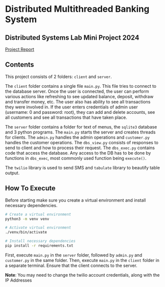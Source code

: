 # Distributed Multithreaded Banking System
## Distributed Systems Lab Mini Project 2024



[Project Report]()




## Contents

This project consists of 2 folders: `client` and `server`.

The `client` folder contains a single file `main.py`. This file tries to
connect to the database server. Once the user is connected, the user can perform
various actions like refreshing to see updated balance, deposit, withdraw and 
transfer money, etc. The user also has ability to see all transactions they were
involved in.
If the user enters credentials of admin user (username: 0 and password: root), they can add and delete accounts, see all customers and see all transactions that have taken place.

The `server` folder contains a folder for text of menus, the `sqlite3` database and
3 python programs. The `main.py` starts the server and creates threads for clients.
The `admin.py` handles the admin operations and `customer.py` handles the customer operations.
The `dbs_view.py` consists of responses to send to client and how to process their 
request. The `dbs_exec.py` contains code that access the database. Any access to the
DB has to be done by functions in `dbs_exec`, most commonly used function being
`execute()`.

The `twilio` library is used to send SMS and `tabulate` library to beautify table
output.

## How To Execute

Before starting make sure you create a virtual environment and install necessary
dependencies.

```bash
# Create a virtual environment
python3 -m venv venv

# Activate virtual environment
./venv/bin/activate

# Install necessary dependencies
pip install -r requirements.txt
```

First, execute `main.py` in the `server` folder, followed by `admin.py` and `customer.py` in the same folder. Then, execute `main.py` in the `client` folder in a separate terminal. Ensure that the client connects to the server.

**Note**: You may need to change the twilio account credentials, along with the IP
Addresses